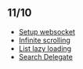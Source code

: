 ## 11/10

- [Setup websocket](https://blog.logrocket.com/using-websockets-flutter/)
- [Infinite scrolling](https://blog.logrocket.com/implement-infinite-scroll-pagination-flutter/)
- [List lazy loading](https://dev.to/theotherdevs/getting-to-know-flutter-list-lazy-loading-fln)
- [Search Delegate](https://www.youtube.com/watch?v=2Ctffs0FEHA)
